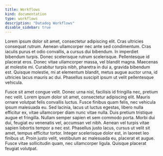 ```yaml
---
title: Workflows
kind: documentation
type: workflows
description: "Datadog Workflows"
disable_sidebar: true
---
```


Lorem ipsum dolor sit amet, consectetur adipiscing elit. Cras ultricies consequat rutrum. Aenean ullamcorper nec ante sed condimentum. Cras iaculis purus et odio convallis, a cursus dui bibendum. In imperdiet bibendum turpis. Donec scelerisque rutrum scelerisque. Pellentesque id placerat eros. Donec vitae ullamcorper massa, vel blandit magna. Maecenas at molestie mi. Curabitur turpis nibh, pharetra in dui a, gravida bibendum est. Quisque molestie, mi at elementum blandit, metus augue auctor urna, id ultricies lacus mauris ac dui. Phasellus suscipit ipsum ut velit pellentesque vehicula.

Fusce sit amet congue velit. Donec urna nisl, facilisis id fringilla nec, pretium nec velit. Lorem ipsum dolor sit amet, consectetur adipiscing elit. Mauris ornare volutpat felis convallis luctus. Fusce finibus quam felis, nec vehicula ipsum malesuada eu. Sed lacinia, lacus ut luctus egestas, libero nulla efficitur ex, vitae ullamcorper diam nunc vitae nulla. Duis pretium tristique augue et fringilla. Nullam semper sapien et sem commodo porta. Morbi dui dui, feugiat eu venenatis vel, accumsan vel nibh. Aenean vel turpis vitae sapien lobortis tempor a nec est. Phasellus justo lacus, cursus ut velit sit amet, tempus efficitur tortor. Integer scelerisque dolor est, in laoreet leo finibus ut. Proin justo velit, vestibulum ac malesuada eu, placerat et augue. Fusce vitae sollicitudin quam, nec ullamcorper ligula. Quisque placerat feugiat volutpat.


